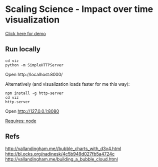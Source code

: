 # Scaling Science - Impact over time visualization

[Click here for demo](https://viz-galqmivbjt.now.sh)

## Run locally

```
cd viz
python -m SimpleHTTPServer
```

Open http://localhost:8000/


Alternatively (and visualization loads faster for me this way):

```
npm install -g http-server
cd viz
http-server
```

Open http://127.0.0.1:8080

[Requires: node](http://blog.teamtreehouse.com/install-node-js-npm-mac)

## Refs

http://vallandingham.me//bubble_charts_with_d3v4.html  
http://bl.ocks.org/nadinesk/4c5b949d027fb5a4724c  
http://vallandingham.me/building_a_bubble_cloud.html  
